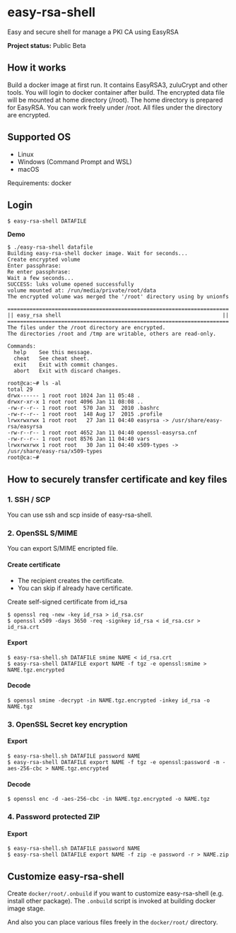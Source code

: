 # easy-rsa-shell

Easy and secure shell for manage a PKI CA using EasyRSA

**Project status:** Public Beta

## How it works

Build a docker image at first run. It contains EasyRSA3, zuluCrypt and other tools.
You will login to docker container after build. The encrypted data file will be
mounted at home directory (/root). The home directory is prepared for EasyRSA.
You can work freely under /root. All files under the directory are encrypted.

## Supported OS

* Linux
* Windows (Command Prompt and WSL)
* macOS

Requirements: docker

## Login

```console
$ easy-rsa-shell DATAFILE
```

**Demo**

```console
$ ./easy-rsa-shell datafile
Building easy-rsa-shell docker image. Wait for seconds...
Create encrypted volume
Enter passphrase:
Re enter passphrase:
Wait a few seconds...
SUCCESS: luks volume opened successfully
volume mounted at: /run/media/private/root/data
The encrypted volume was merged the '/root' directory using by unionfs

======================================================================
|| easy_rsa shell                                                   ||
======================================================================
The files under the /root directory are encrypted.
The directories /root and /tmp are writable, others are read-only.

Commands:
  help    See this message.
  cheat   See cheat sheet.
  exit    Exit with commit changes.
  abort   Exit with discard changes.

root@ca:~# ls -al
total 29
drwx------ 1 root root 1024 Jan 11 05:48 .
drwxr-xr-x 1 root root 4096 Jan 11 08:08 ..
-rw-r--r-- 1 root root  570 Jan 31  2010 .bashrc
-rw-r--r-- 1 root root  148 Aug 17  2015 .profile
lrwxrwxrwx 1 root root   27 Jan 11 04:40 easyrsa -> /usr/share/easy-rsa/easyrsa
-rw-r--r-- 1 root root 4652 Jan 11 04:40 openssl-easyrsa.cnf
-rw-r--r-- 1 root root 8576 Jan 11 04:40 vars
lrwxrwxrwx 1 root root   30 Jan 11 04:40 x509-types -> /usr/share/easy-rsa/x509-types
root@ca:~#
```

## How to securely transfer certificate and key files

### 1. SSH / SCP

You can use ssh and scp inside of easy-rsa-shell.

### 2. OpenSSL S/MIME

You can export S/MIME encripted file.

#### Create certificate

* The recipient creates the certificate.
* You can skip if already have certificate.

Create self-signed certificate from id_rsa

```console
$ openssl req -new -key id_rsa > id_rsa.csr
$ openssl x509 -days 3650 -req -signkey id_rsa < id_rsa.csr > id_rsa.crt
```

#### Export

```console
$ easy-rsa-shell.sh DATAFILE smime NAME < id_rsa.crt
$ easy-rsa-shell DATAFILE export NAME -f tgz -e openssl:smime > NAME.tgz.encrypted
```

#### Decode

```console
$ openssl smime -decrypt -in NAME.tgz.encrypted -inkey id_rsa -o NAME.tgz
```

### 3. OpenSSL Secret key encryption

#### Export

```console
$ easy-rsa-shell.sh DATAFILE password NAME
$ easy-rsa-shell DATAFILE export NAME -f tgz -e openssl:password -m -aes-256-cbc > NAME.tgz.encrypted
```

#### Decode

```console
$ openssl enc -d -aes-256-cbc -in NAME.tgz.encrypted -o NAME.tgz
```

### 4. Password protected ZIP

#### Export

```console
$ easy-rsa-shell.sh DATAFILE password NAME
$ easy-rsa-shell DATAFILE export NAME -f zip -e password -r > NAME.zip
```

## Customize easy-rsa-shell

Create `docker/root/.onbuild` if you want to customize easy-rsa-shell (e.g. install other package).
The `.onbuild` script is invoked at building docker image stage.

And also you can place various files freely in the `docker/root/` directory.
